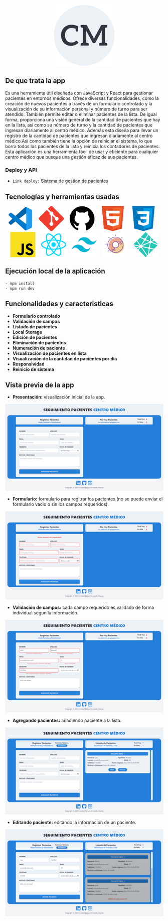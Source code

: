 <p align="center">
  <img height="200" src="https://github.com/fernando8alvarez/gestion_pacientes/blob/main/imgs/CM.png" />
</p>

## De que trata la app

Es una herramienta útil diseñada con JavaScript y React para gestionar pacientes en entornos médicos. Ofrece diversas funcionalidades, como la creación de nuevos pacientes a través de un formulario controlado y la visualización de su información personal y número de turno para ser atendido. También permite editar o eliminar pacientes de la lista. De igual forma, proporciona una visión general de la cantidad de pacientes que hay en la lista, así como su número de turno y la cantidad de pacientes que ingresan diariamente al centro médico. Además esta diseña para llevar un registro de la cantidad de pacientes que ingresan diariamente al centro médico.Así como también tiene la opción de reiniciar el sistema, lo que borra todos los pacientes de la lista y reinicia los contadores de pacientes. Esta aplicación es una herramienta fácil de usar y eficiente para cualquier centro médico que busque una gestión eficaz de sus pacientes.


### Deploy y API

- `Link deploy:` [Sistema de gestion de pacientes](https://sistema-gestion-pacientes.netlify.app/)

## Tecnologías y herramientas usadas

<p align="center">
<img class='margin-right' src="https://github.com/fernando8alvarez/My-PI-Food/blob/main/Img/vsCode.png" height="80px"/>
<img width="10px"/>
<img src="https://github.com/fernando8alvarez/My-PI-Food/blob/main/Img/git.png" height="80px"/>
<img width="10px"/>
<img src="https://github.com/fernando8alvarez/My-PI-Food/blob/main/Img/github.png" height="80px"/>
<img width="10px"/>
<img src="https://github.com/fernando8alvarez/My-PI-Food/blob/main/Img/html.png" height="80px"/>
<img width="10px"/>
<img src="https://github.com/fernando8alvarez/My-PI-Food/blob/main/Img/css.png" height="80px"/>
<img width="10px"/>
<img src="https://github.com/fernando8alvarez/My-PI-Food/blob/main/Img/javascript.png" height="80px"/>
<img width="10px"/>
<img src="https://github.com/fernando8alvarez/My-PI-Food/blob/main/Img/react.png" height="80px"/>
<img width="10px"/>
<img src="https://github.com/fernando8alvarez/gestion_pacientes/blob/main/imgs/tailwind.png" height="80px"/>
<img width="10px"/>
<img src="https://github.com/fernando8alvarez/My-PI-Food/blob/main/Img/sweetalert2.png" height="80px"/>
<img width="10px"/>
<img src="https://github.com/fernando8alvarez/gestion_pacientes/blob/main/imgs/Netlify.png" height="80px"/>
</p>

## Ejecución local de la aplicación

```
- npm install
- npm run dev
```

## Funcionalidades y caracteristicas

- **Formulario controlado** 
- **Validación de campos**
- **Listado de pacientes**
- **Local Storage**
- **Edición de pacientes**
- **Eliminación de pacientes**
- **Numeración de paciente**
- **Visualización de pacientes en lista** 
- **Visualización de la cantidad de pacientes por dia**
- **Responsividad**
- **Reinicio de sistema** 

## Vista previa de la app

- **Presentación:** visualización inicial de la app.

<img src="https://github.com/fernando8alvarez/gestion_pacientes/blob/main/imgs/P1.png" />

- **Formulario:** formulario para regitrar los pacientes (no se puede enviar el formulario vacio o sin los campos requeridos).

<img src="https://github.com/fernando8alvarez/gestion_pacientes/blob/main/imgs/P2.png" />

- **Validación de campos:** cada campo requerido es validado de forma individual segun la información.

<img src="https://github.com/fernando8alvarez/gestion_pacientes/blob/main/imgs/P3.png" />

- **Agregando pacientes:** añadiendo paciente a la lista.

<img src="https://github.com/fernando8alvarez/gestion_pacientes/blob/main/imgs/P4.png" />

- **Editando paciente:** editando la información de un paciente.

<img src="https://github.com/fernando8alvarez/gestion_pacientes/blob/main/imgs/P5.png" />
